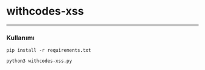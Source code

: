 # withcodes-xss
--- 

### Kullanımı


`
pip install -r requirements.txt
`

`python3 withcodes-xss.py`
